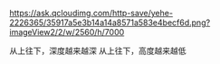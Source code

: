 <!--
 * @Author: kaic
 * @Date: 2023-04-23 20:13:23
 * @LastEditors: kylechandev kylechan47@gmail.com
 * @LastEditTime: 2023-04-23 20:13:29
 * Copyright (c) 2023 by kylechandev kylechan47@gmail.com, All Rights Reserved.
-->

https://ask.qcloudimg.com/http-save/yehe-2226365/35917a5e3b14a14a8571a583e4becf6d.png?imageView2/2/w/2560/h/7000

从上往下，深度越来越深
从上往下，高度越来越低
